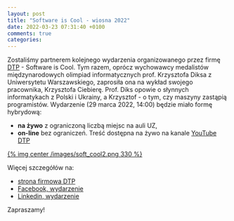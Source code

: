 ```yaml
---
layout: post
title: "Software is Cool - wiosna 2022"
date: 2022-03-23 07:31:40 +0100
comments: true
categories: 
---
```

Zostaliśmy partnerem kolejnego wydarzenia organizowanego przez firmę <a href="https://www.dtpoland.com" target="_blank">DTP</a> - Software is Cool. Tym razem, oprócz wychowawcy medalistów międzynarodowych
olimpiad informatycznych prof. Krzysztofa Diksa z Uniwersytetu Warszawskiego, zaprosiła ona na wykład swojego pracownika, Krzysztofa Ciebierę. Prof. Diks opowie o słynnych informatykach z Polski i Ukrainy, a Krzysztof - o tym, czy maszyny zastąpią programistów. Wydarzenie (29 marca 2022, 14:00) będzie miało formę hybrydową:

<ul>
	<li> <b>na żywo</b> z ograniczoną liczbą miejsc na auli UZ,
		<li><b>on-line</b> bez ograniczeń. Treść dostępna na żywo na kanale <a href="https://www.youtube.com/user/DTPLtd/featured" target="_blank"/>YouTube DTP</a>
	</ul>

[{% img center /images/soft_cool2.png 330 %}](https://www.dtpoland.com/newsroom/software-is-cool-spring-2022/)

Więcej szczegółów na:

<ul>
<li><a href="https://www.dtpoland.com/newsroom/software-is-cool-spring-2022/" target="_blank">strona firmowa DTP</a> 
<li><a href="https://www.facebook.com/events/498835651691112/?ref=newsfeed" target="_blank">Facebook, wydarzenie</a> 
<li><a href="https://www.linkedin.com/events/softwareiscool-vol-46910223041348141057/about/" target="_blank">Linkedin, wydarzenie</a> 
</ul>

Zapraszamy!